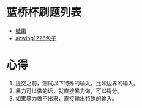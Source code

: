 # 蓝桥杯刷题列表

- [糖果](https://www.acwing.com/activity/content/code/content/4427466/)
- [acwing1226包子](https://www.acwing.com/activity/content/code/content/4458186/)



# 心得

1. 提交之前，测试以下特殊的输入，比如边界的输入。
2. 暴力可以做的话，就直接暴力做，可以得分。
3. 如果暴力做不出来，直接输出特殊的输入。